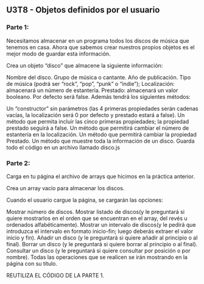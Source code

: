 ## U3T8 - Objetos definidos por el usuario
### Parte 1:
Necesitamos almacenar en un programa todos los discos de música que tenemos en casa. Ahora que sabemos crear nuestros propios objetos es el mejor modo de guardar esta información.

Crea un objeto “disco” que almacene la siguiente información:

Nombre del disco.
Grupo de música o cantante.
Año de publicación.
Tipo de música (podrá ser “rock”, “pop”, “punk” o “indie”);
Localización: almacenará un número de estantería.
Prestado: almacenará un valor booleano. Por defecto será false.
Además tendrá los siguientes métodos:

Un “constructor” sin parámetros (las 4 primeras propiedades serán cadenas vacías, la localización será 0 por  defecto y prestado estará a false).
Un método que permita incluir las cinco primeras propiedades; la propiedad prestado seguirá a false.
Un método que permitirá cambiar el número de estantería en la localización.
Un método que permitirá cambiar la propiedad Prestado.
Un método que muestre toda la información de un disco.
Guarda todo el código en un archivo llamado disco.js

### Parte 2:
Carga en tu página el archivo de arrays que hicimos en la práctica anterior.

Crea un array vacío para almacenar los discos.

Cuando el usuario cargue la página, se cargarán las opciones:

Mostrar número de discos.
Mostrar listado de discos(y le preguntará si quiere mostrarlos en el orden que se  encuentran en el array, del revés u ordenados alfabéticamente).
Mostrar un intervalo de discos(y le pedirá que introduzca el intervalo en formato  inicio-fin; luego deberás extraer el valor inicio y fin).
Añadir un disco (y le preguntará si quiere añadir al principio o al final).
Borrar un disco (y le preguntará si quiere borrar al principio o al final).
Consultar un disco (y le preguntará si quiere consultar por posición o por nombre).
Todas las operaciones que se realicen se irán mostrando en la página con su título.

REUTILIZA EL CÓDIGO DE LA PARTE 1.